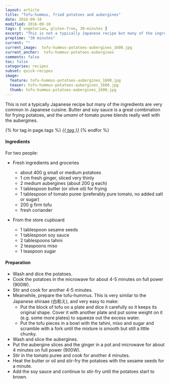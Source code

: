 ```yaml
---
layout: article
title: "Tofu-hummus, fried potatoes and aubergines"
date: 2016-09-10
modified: 2016-09-10
tags: [ vegetarian, gluten-free, 30-minutes ]
excerpt: "This is not a typically Japanese recipe but many of the ingredients are very common in Japanese cuisine."
preptime: "30 minutes"
current: ""
current_image:  tofu-hummus-potatoes-aubergines_1600.jpg
current_anchor:  tofu-hummus-potatoes-aubergines
comments: false
toc: false
categories: recipes
subset: quick-recipes
image:
  feature: tofu-hummus-potatoes-aubergines_1600.jpg
  teaser: tofu-hummus-potatoes-aubergines_1600.jpg
  thumb: tofu-hummus-potatoes-aubergines_1600.jpg
---
```


This is not a typically Japanese recipe but many of the ingredients are very common in Japanese cuisine. Butter and soy sauce is a great combination for frying potatoes, and the _umami_ of tomato puree blends really well with the aubergines.

{% for tag in page.tags %}&nbsp;<a class="post-tag" href="{{ site.url}}/tags/#{{ tag }}">_{{ tag }}_</a>&nbsp;{% endfor %}

#### Ingredients

For two people:

- Fresh ingredients and groceries
  - about 400 g small or medium potatoes
  - 1 cm fresh ginger, sliced very thinly
  - 2 medium aubergines (about 200 g each)
  - 1 tablespoon butter (or olive oil) for frying
  - 1 tablespoon of tomato puree (preferably pure tomato, no added salt or sugar)
  - 200 g firm tofu
  - fresh coriander

- From the store cupboard
  - 1 tablespoon sesame seeds
  - 1 tablespoon soy sauce 	
  - 2 tablespoons tahini
  - 2 teaspoons miso
  - 1 teaspoon sugar

#### Preparation

- Wash and dice the potatoes.
- Cook the potatoes in the microwave for about 4-5 minutes on full power (900W).
- Stir and cook for another 4-5 minutes.
- Meanwhile, prepare the tofu-hummus. This is very similar to the Japanese shiraae (白和え), and very easy to make:
  - Put the block of tofu on a plate and dice it carefully so it keeps its original shape. Cover it with another plate and put some weight on it (e.g. some more plates) to squeeze out the excess water.
  - Put the tofu pieces in a bowl with the tahini, miso and sugar and scramble with a fork until the mixture is smooth but still a little chunky.
- Wash and slice the aubergines.
- Put the aubergine slices and the ginger in a pot and microwave for about 4 minutes on full power (900W).
- Stir in the tomato puree and cook for another 4 minutes.
- Heat the butter or oil and stir-fry the potatoes with the sesame seeds for a minute.
- Add the soy sauce and continue to stir-fry until the potatoes start to brown.
